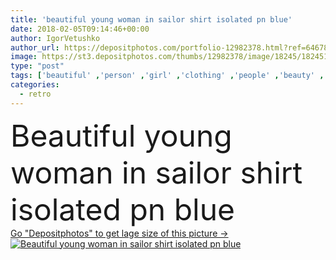 ```yaml
---
title: 'beautiful young woman in sailor shirt isolated pn blue'
date: 2018-02-05T09:14:46+00:00
author: IgorVetushko
author_url: https://depositphotos.com/portfolio-12982378.html?ref=64678756
image: https://st3.depositphotos.com/thumbs/12982378/image/18245/182451540/api_thumb_450.jpg?forcejpeg=true
type: "post"
tags: ['beautiful' ,'person' ,'girl' ,'clothing' ,'people' ,'beauty' ,'model' ,'style' ,'retro' ,'vintage' ,'fashion' ,'pose' ,'stylish' ,'clothes' ,'alone' ,'attractive' ,'posing' ,'fashionable' ,'modeling' ,'styling' ,'fashionista' ,'young adult' ,'old fashioned' ,'isolated on blue' ,'pin up' ,'Fashion Shoot' ,'caucasian woman' ,'sailor shirt' ]
categories: 
  - retro
---
```

<div aling="center">
            <font size="60"> Beautiful young woman in sailor shirt isolated pn blue</font>   
</div>
<div>
    <a href='https://st3.depositphotos.com/thumbs/12982378/image/18245/182451540/api_thumb_450.jpg?forcejpeg=true?ref=64678756' target=_blank > Go "Depositphotos" to get lage size of this picture ->
        <img href='https://st3.depositphotos.com/thumbs/12982378/image/18245/182451540/api_thumb_450.jpg?forcejpeg=true?ref=64678756' src='https://st3.depositphotos.com/12982378/18245/i/950/depositphotos_182451540-stock-photo-beautiful-young-woman-sailor-shirt.jpg?forcejpeg=true' alt='Beautiful young woman in sailor shirt isolated pn blue' >
    </a>
</div>
